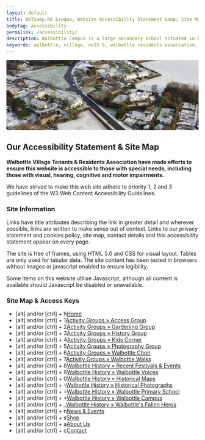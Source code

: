 ```yaml
---
layout: default
title: WVT&amp;RA &raquo; Website Accessibility Statement &amp; Site Map
bodytag: accessibility
permalink: /accessibility/
description: Walbottle Campus is a large secondary school situated in Newcastle, just east of Throckley and north of Walbottle. The school’s origins can be traced back to 1959.
keywords: walbottle, village, ne15 8, walbottle residents association, website, accessibility statement, sitemap, site map, website map
---
```


<div class="container-fluid">
	<div class="row">
		<div class="mastImg">
			<img src="/assets/images/mastheadImg-home.jpg" class="img-responsive" alt="aerial view of Walbottle Village in winter"/>
		</div>
	</div> <!--/row -->
</div> <!-- /container-fluid -->
<div class="container-fluid groups"> <!-- container-fluid -->
	<div class="row"> <!-- row -->
		<div class="col-sm-1 col-xs-0"></div>
		<div class="col-sm-10 col-xs-12 mainPanel">
			<div class="row"> <!-- row -->
				<div class="col-xs-12">
			 		 <h2>Our Accessibility Statement &amp; Site Map</h2>
				</div>
				<div class="col-md-12 col-xs-12 siteMap">
					<p><strong>Walbottle Village Tenants &amp; Residents Association have made efforts to ensure this website is accessible to those with special needs, including those with visual, hearing, cognitive and motor impairments.</strong></p>
					<p>We have strived to make this web site adhere to priority 1, 2 and 3 guidelines of the W3 Web Content Accessibility Guidelines.</p>
					<h3>Site Information</h3>
					<p>Links have title attributes describing the link in greater detail and wherever possible, links are written to make sense out of context. Links to our privacy statement and cookies policy, site map, contact details and this accessibility statement appear on every page.</p>
					<p>The site is free of frames, using HTML 5.0 and CSS for visual layout. Tables are only used for tabular data. The site content has been tested in browsers without images or javascript enabled to ensure legibility.</p>
					<p>Some items on this website utilise Javascript, although all content is available should Javascript be disabled or unavailable.</p>
					<h3>Site Map &amp; Access Keys</h3>
					<ul>
						<li><span>[alt] and/or [ctrl] + h</span><a href="{{ '/' | relative_url}}" title="home page" target="_self" accessKey="h">Home</a></li>
						<li><span>[alt] and/or [ctrl] + 1</span><a href="{{'/actity_groups/access/' | relative_url}}" title="access Group" target="_self" accessKey="1">Activity Groups &raquo; Access Group</a></li>
						<li><span>[alt] and/or [ctrl] + 2</span><a href="{{'/actity_groups/gardening/' | relative_url}}" title="gardening group" target="_self" accessKey="2">Activity Groups &raquo; Gardening Group</a></li>
						<li><span>[alt] and/or [ctrl] + 3</span><a href="{{'/history/' | relative_url}}" title="history group" target="_self" class="ag-history" accessKey="3">Activity Groups &raquo; History Group</a></li>
						<li><span>[alt] and/or [ctrl] + 4</span><a href="{{'/actity_groups/kids-corner/' | relative_url}}" title="kids corner" target="_self" accessKey="4">Activity Groups &raquo; Kids Corner</a></li>
						<li><span>[alt] and/or [ctrl] + 5</span><a href="{{'/actity_groups/photography_group/' | relative_url}} " title="photography group" target="_self" accessKey="5">Activity Groups &raquo; Photography Group</a></li>
						<li><span>[alt] and/or [ctrl] + 6</span><a href="{{'/actity_groups/choir/' | relative_url}}" title="Walbottle choir group" target="_self" accessKey="6">Activity Groups &raquo; Walbottle Choir</a></li>
						<li><span>[alt] and/or [ctrl] + 7</span><a href="{{'/actity_groups/walbottle_walks/' | relative_url}}" title="Walbottle walks group" target="_self" accessKey="7">Activity Groups &raquo; Walbottle Walks</a></li>
						<li><span>[alt] and/or [ctrl] + 8</span><a href="{{'/history/festivals/' | relative_url}}" title="recent festivals and events in Walbottle" target="_self" accessKey="8">Walbottle History &raquo; Recent Festivals &amp; Events</a></li>
						<li><span>[alt] and/or [ctrl] + 9</span><a href="{{'/history/voices/' | relative_url}}" title="Walbottle Voices" target="_self" accessKey="9">Walbottle History &raquo; Walbottle Voices</a></li>
						<li><span>[alt] and/or [ctrl] + 0</span><a href="{{'/history/maps/' | relative_url}}" title="maps of Walbottle village" target="_self" accessKey="0">Walbottle History &raquo; Historical Maps</a></li>
						<li><span>[alt] and/or [ctrl] + -</span><a href="{{'/actity_groups/photography_group/' | relative_url}}" title="old photographs of Walbottle village" target="_self" accessKey="-">Walbottle History &raquo; Historical Photographs</a></li>
						<li><span>[alt] and/or [ctrl] + =</span><a href="{{'/history/schools/primary/' | relative_url}}" title="about Walbottle primary school" target="_self" accessKey="=">Walbottle History &raquo; Walbottle Primary School</a></li>
						<li><span>[alt] and/or [ctrl] + +</span><a href="{{'/history/schools/walbottle-campus/'|relative_url}}" title="about Walbottle campus" target="_self" accessKey="+">Walbottle History &raquo; Walbottle Campus</a></li>
						<li><span>[alt] and/or [ctrl] + _</span><a href="{{'/history/heros/'|relative_url}}" title="about Walbottle's fallen heros'" target="_self" class="h-heros" accessKey="_">Walbottle History &raquo; Walbottle's Fallen Heros</a></li>
						<li><span>[alt] and/or [ctrl] + n</span><a href="{{'/news/'|relative_url}}" title="latest news and events" target="_self" accesskey="n">News &amp; Events</a></li>
						<li><span>[alt] and/or [ctrl] + s</span><a href="{{'/shop/'|relative_url}}" title="online shop" target="_self" accesskey="s">Shop</a></li>
						<li><span>[alt] and/or [ctrl] + a</span><a href="{{'/about_us/'|relative_url}}" title="about WVT&R Association" target="_self" accesskey="a">About Us</a></li>
						<li><span>[alt] and/or [ctrl] + c</span><a href="{{'/contact/'|relative_url}}" title="contact WVT&R Association" target="_self" accesskey="c">Contact</a></li>
					</ul>
				</div>
	  		</div><!-- /row -->
		</div>
		<div class="col-sm-1 col-xs-0"></div>
	</div><!-- /row -->
</div><!-- /container-fluid -->

